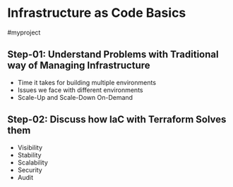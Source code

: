 # Infrastructure as Code Basics
#myproject
## Step-01: Understand Problems with Traditional way of Managing Infrastructure
- Time it takes for building multiple environments
- Issues we face with different environments
- Scale-Up and Scale-Down On-Demand 

## Step-02: Discuss how IaC with Terraform Solves them
- Visibility
- Stability
- Scalability
- Security
- Audit